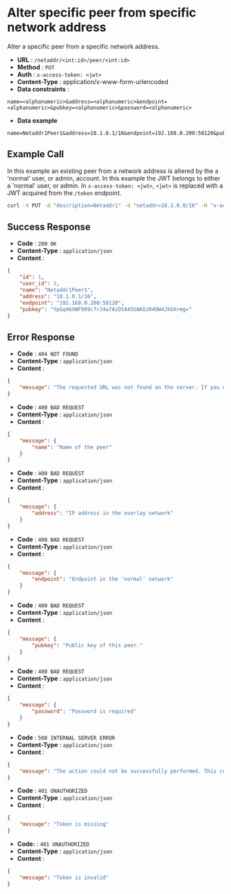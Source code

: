 # Alter specific peer from specific network address
Alter a specific peer from a specific network address.

- **URL** : `/netaddr/<int:id>/peer/<int:id>`
- **Method** : `PUT`
- **Auth** : `x-access-token: <jwt>`
- **Content-Type** : application/x-www-form-urlencoded
- **Data constraints** :

```
name=<alphanumeric>&address=<alphanumeric>&endpoint=<alphanumeric>&pubkey=<alphanumeric>&password=<alphanumeric>
```

- **Data example**

```
name=Netaddr1Peer1&address=10.1.0.1/16&endpoint=192.168.0.200:58120&pubkey=YpGq46XWF909c7rJ4a7AzDtA4SUAKGzR4OW4JkbXrmg=&password=secret
```

## Example Call
In this example an existing peer from a network address is altered by the a 'normal' user, or admin, account. In this example the JWT belongs to either a 'normal' user, or admin. In `x-access-token: <jwt>`, `<jwt>` is replaced with a JWT acquired from the `/token` endpoint.

```sh
curl -X PUT -d "description=Netaddr1" -d "netaddr=10.1.0.0/16" -H "x-access-token: eyJ0eXAiOiJKV1QiLCJhbGciOiJIUzI1NiJ9.eyJpZCI6MSwiZXhwIjoxNjE2ODQ2MTk5LjY2OTg4MTZ9.CMUrx135QNlUH0NsKO8rXg724dcQjhHPuPyptBwxP4U" http://wgmeshapi/api/netaddr/1
```

## Success Response
- **Code** : `200 OK`
- **Content-Type** : `application/json`
- **Content** :

```json
{
    "id": 1,
    "user_id": 2,
    "name": "Netaddr1Peer1",
    "address": "10.1.0.1/16",
    "endpoint": "192.168.0.200:58120",
    "pubkey": "YpGq46XWF909c7rJ4a7AzDtA4SUAKGzR4OW4JkbXrmg="
}

```

## Error Response
- **Code** : `404 NOT FOUND`
- **Content-Type** : `application/json`
- **Content** :

```json
{
    "message": "The requested URL was not found on the server. If you entered the URL manually please check your spelling and try again."
}
```

- **Code** : `400 BAD REQUEST`
- **Content-Type** : `application/json`
- **Content** :

```json
{
    "message": {
        "name": "Name of the peer"
    }
}
```

- **Code** : `400 BAD REQUEST`
- **Content-Type** : `application/json`
- **Content** :

```json
{
    "message": {
        "address": "IP address in the overlay network"
    }
}
```

- **Code** : `400 BAD REQUEST`
- **Content-Type** : `application/json`
- **Content** :

```json
{
    "message": {
        "endpoint": "Endpoint in the 'normal' network"
    }
}
```

- **Code** : `400 BAD REQUEST`
- **Content-Type** : `application/json`
- **Content** :

```json
{
    "message": {
        "pubkey": "Public key of this peer."
    }
}
```

- **Code** : `400 BAD REQUEST`
- **Content-Type** : `application/json`
- **Content** :

```json
{
    "message": {
        "password": "Password is required"
    }
}
```

- **Code** : `500 INTERNAL SERVER ERROR`
- **Content-Type** : `application/json`
- **Content** :

```json
{
    "message": "The action could not be successfully performed. This could be due to unique constraints in the database, or the database not being available."
}
```

- **Code** : `401 UNAUTHORIZED`
- **Content-Type** : `application/json`
- **Content** :

```json
{
    "message": "Token is missing"
}
```

- **Code:** : `401 UNAUTHORIZED`
- **Content-Type** : `application/json`
- **Content** :

```json
{
    "message": "Token is invalid"
}
```
